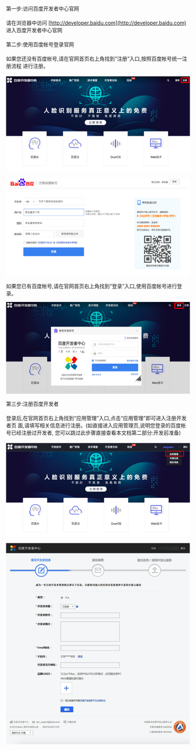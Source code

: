 第一步:访问百度开发者中心官网 

请在浏览器中访问 [http://developer.baidu.com](http://developer.baidu.com) 进入百度开发者中心官网 

第二步:使用百度帐号登录官网 

如果您还没有百度帐号,请在官网首页右上角找到“注册”入口,按照百度帐号统一注册流程 进行注册。 

![](/assets/potal.png)

![](/assets/register.png)

如果您已有百度帐号,请在官网首页右上角找到“登录”入口,使用百度帐号进行登录。

![](/assets/login.png)

第三步:注册百度开发者 

登录后,在官网首页右上角找到“应用管理”入口,点击“应用管理”即可进入注册开发者页 面,请填写相关信息进行注册。\(如直接进入应用管理页,说明您登录的百度帐号已经注册过开发者, 您可以跳过此步骤直接查看本文档第二部分:开发前准备\) 

![](/assets/console.png)

![](/assets/registerpage.png)

